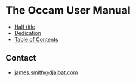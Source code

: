 # The Occam User Manual

* [Half title](half-title.md)
* [Dedication](dedication.md)
* [Table of Contents](table-of-contents.md)

## Contact

- james.smith@djalbat.com
